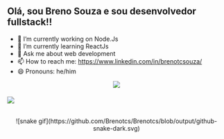 ## Olá, sou Breno Souza e sou desenvolvedor fullstack!! 

- 🔭 I’m currently working on Node.Js
- 🌱 I’m currently learning ReactJs
- 💬 Ask me about web development
- 📫 How to reach me: https://www.linkedin.com/in/brenotcsouza/
- 😄 Pronouns: he/him

<div align="center">
  <a href="https://github.com/Brenotcs">
  <img height="180em" src="https://github-readme-stats.vercel.app/api?username=Brenotcs&show_icons=true&theme=tokyonight&include_all_commits=true&count_private=true"/>
</div>
  <div> 
  <br>
  <a href="https://www.linkedin.com/in/brenotcsouza/" target="_blank"><img src="https://img.shields.io/badge/-LinkedIn-%230077B5?style=for-the-badge&logo=linkedin&logoColor=white" target="_blank"></a> 
    
 ## 
</div>


<div align="center">
![snake gif](https://github.com/Brenotcs/Brenotcs/blob/output/github-snake-dark.svg)
</div>
